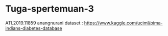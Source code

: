 # Tuga-spertemuan-3
A11.2019.11859 anangnurani
dataset : https://www.kaggle.com/uciml/pima-indians-diabetes-database

